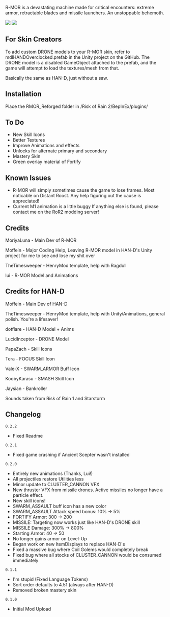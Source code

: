 R-MOR is a devastating machine made for critical encounters: extreme armor, retractable blades and missile launchers. An unstoppable behemoth.

[![](https://media.discordapp.net/attachments/739985285252775936/1057368556146262066/20221227023126_1.jpg?width=1202&height=676)]()
[![](https://cdn.discordapp.com/attachments/739985285252775936/1057368631262072934/20221227023905_1.jpg)]()

## For Skin Creators

To add custom DRONE models to your R-MOR skin, refer to mdlHANDOverclocked.prefab in the Unity project on the GitHub. The DRONE model is a disabled GameObject attached to the prefab, and the game will attempt to load the textures/mesh from that.

Basically the same as HAN-D, just without a saw.

## Installation

Place the RMOR_Reforged folder in /Risk of Rain 2/BepInEx/plugins/  

## To Do
- New Skill Icons
- Better Textures
- Improve Animations and effects
- Unlocks for alternate primary and secondary
- Mastery Skin
- Green overlay material of Fortify

## Known Issues
- R-MOR will simply sometimes cause the game to lose frames. Most noticable on Distant Roost. Any help figuring out the cause is appreciated!
- Current M1 animation is a little buggy
If anything else is found, please contact me on the RoR2 modding server!

## Credits

MoriyaLuna - Main Dev of R-MOR

Moffein - Major Coding Help, Leaving R-MOR model in HAN-D's Unity project for me to see and lose my shit over

TheTimesweeper - HenryMod template, help with Ragdoll

lui - R-MOR Model and Animations

## Credits for HAN-D

Moffein - Main Dev of HAN-D

TheTimesweeper - HenryMod template, help with Unity/Animations, general polish. You're a lifesaver!

dotflare - HAN-D Model + Anims

LucidInceptor - DRONE Model

PapaZach - Skill Icons

Tera - FOCUS Skill Icon

Vale-X - SWARM_ARMOR Buff Icon

KoobyKarasu - SMASH Skill Icon

Jaysian - Bankroller

Sounds taken from Risk of Rain 1 and Starstorm

## Changelog

`0.2.2`
- Fixed Readme

`0.2.1`
- Fixed game crashing if Ancient Scepter wasn't installed

`0.2.0`

- Entirely new animations (Thanks, Lui!)
- All projectiles restore Utilities less
- Minor update to CLUSTER_CANNON VFX
- New thruster VFX from missile drones. Active missiles no longer have a particle effect.
- New skill icons!
- SWARM_ASSAULT buff icon has a new color
- SWARM_ASSAULT Attack speed bonus: 10% -> 5%
- FORTIFY Armor: 300 -> 200
- MISSILE: Targeting now works just like HAN-D's DRONE skill
- MISSILE Damage: 300% -> 800%
- Starting Armor: 40 -> 50
- No longer gains armor on Level-Up
- Began work on new ItemDisplays to replace HAN-D's
- Fixed a massive bug where Coil Golems would completely break
- Fixed bug where all stocks of CLUSTER_CANNON would be consumed immediately

`0.1.1`

- I'm stupid (Fixed Language Tokens)
- Sort order defaults to 4.51 (always after HAN-D)
- Removed broken mastery skin

`0.1.0`

- Initial Mod Upload

